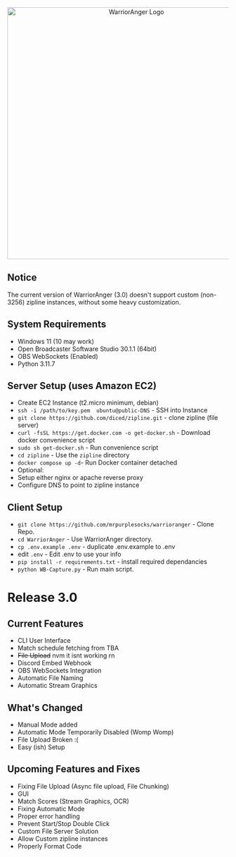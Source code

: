 <div align="center">
  <img margin="auto" width="572px" src="https://github.com/MrPurpleSocks/WarriorAnger/blob/779b15242323b06937dc770d1bfbb151ef47f508/images/WarriorAnger_Banner_white.png" alt="WarriorAnger Logo">
</div>

## Notice
The current version of WarriorAnger (3.0) doesn't support custom (non-3256) zipline instances, without some heavy customization.

## System Requirements
- Windows 11 (10 may work)
- Open Broadcaster Software Studio 30.1.1 (64bit)
- OBS WebSockets (Enabled)
- Python 3.11.7

## Server Setup (uses Amazon EC2)
- Create EC2 Instance (t2.micro minimum, debian)
- `ssh -i /path/to/key.pem  ubuntu@public-DNS` - SSH into Instance
- `git clone https://github.com/diced/zipline.git` - clone zipline (file server)
- `curl -fsSL https://get.docker.com -o get-docker.sh` - Download docker convenience script
- `sudo sh get-docker.sh` - Run convenience script
- `cd zipline` - Use the `zipline` directory
- `docker compose up -d`- Run Docker container detached
- Optional:
- Setup either nginx or apache reverse proxy
- Configure DNS to point to zipline instance

 ## Client Setup
- `git clone https://github.com/mrpurplesocks/warrioranger` - Clone Repo.
- `cd WarriorAnger` - Use WarriorAnger directory.
- `cp .env.example .env` - duplicate .env.example to .env
- edit `.env` - Edit .env to use your info
- `pip install -r requirements.txt` - install required dependancies
- `python WB-Capture.py` - Run main script.


# Release 3.0

## Current Features
- CLI User Interface
- Match schedule fetching from TBA
- ~~File Upload~~ nvm it isnt working rn
- Discord Embed Webhook
- OBS WebSockets Integration
- Automatic File Naming
- Automatic Stream Graphics

## What's Changed
- Manual Mode added
- Automatic Mode Temporarily Disabled (Womp Womp)
- File Upload Broken :(
- Easy (ish) Setup

## Upcoming Features and Fixes
- Fixing File Upload (Async file upload, File Chunking)
- GUI
- Match Scores (Stream Graphics, OCR)
- Fixing Automatic Mode
- Proper error handling
- Prevent Start/Stop Double Click
- Custom File Server Solution
- Allow Custom zipline instances
- Properly Format Code
